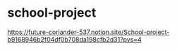 # school-project
https://future-coriander-537.notion.site/School-project-b9168946b2f04df0b708da198cfb2d31?pvs=4
